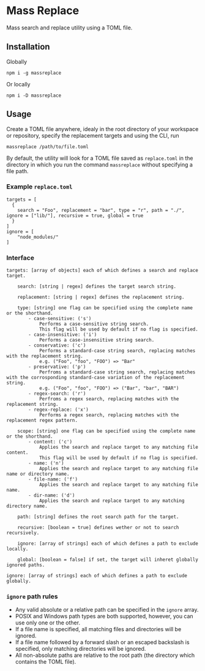 # Mass Replace

Mass search and replace utility using a TOML file.

## Installation

Globally
````
npm i -g massreplace
````

Or locally
````
npm i -D massreplace
````

## Usage

Create a TOML file anywhere, idealy in the root directory of your workspace or repository, specify the replacement targets and using the CLI, run

````(bash)
massreplace /path/to/file.toml
````

By default, the utility will look for a TOML file saved as `replace.toml` in the directory in which you run the command `massreplace` without specifying a file path.

### Example `replace.toml`

````(toml)
targets = [
  {
    search = "Foo", replacement = "bar", type = "r", path = "./", ignore = ["lib/"], recursive = true, global = true
  }
]
ignore = [
    "node_modules/"
]
````

### Interface

````()
targets: [array of objects] each of which defines a search and replace target.

    search: [string | regex] defines the target search string.

    replacement: [string | regex] defines the replacement string.

    type: [string] one flag can be specified using the complete name or the shorthand.
        - case-sensitive: ('s')
            Performs a case-sensitive string search.
            This flag will be used by default if no flag is specified.
        - case-insensitive: ('i')
            Performs a case-insensitive string search.
        - conservative: ('c')
            Performs a standard-case string search, replacing matches with the replacement string.
            e.g. ("Foo", "foo", "FOO") => "Bar"
        - preservative: ('p')
            Perfroms a standard-case string search, replacing matches with the corrosponding standard-case variation of the replacement string.
            e.g. ("Foo", "foo", "FOO") => ("Bar", "bar", "BAR")
        - regex-search: ('r')
            Perfroms a regex search, replacing matches with the replacement string.
        - regex-replace: ('x')
            Performs a regex search, replacing matches with the replacement regex pattern.

    scope: [string] one flag can be specified using the complete name or the shorthand.
        - content: ('c')
            Applies the search and replace target to any matching file content.
            This flag will be used by default if no flag is specified.
        - name: ('n')
            Applies the search and replace target to any matching file name or directory name.
        - file-name: ('f')
            Applies the search and replace target to any matching file name.
        - dir-name: ('d')
            Applies the search and replace target to any matching directory name.

    path: [string] defines the root search path for the target.

    recursive: [boolean = true] defines wether or not to search recursively.

    ignore: [array of strings] each of which defines a path to exclude locally.

    global: [boolean = false] if set, the target will inheret globally ignored paths.

ignore: [array of strings] each of which defines a path to exclude globally.
````

### `ignore` path rules

* Any valid absolute or a relative path can be specified in the `ignore` array.
* POSIX and Windows path types are both supported, however, you can use only one or the other.
* If a file name is specified, all matching files and directories will be ignored.
* If a file name followed by a forward slash or an escaped backslash is specified, only matching directories will be ignored.
* All non-absolute paths are relative to the root path (the directory which contains the TOML file).